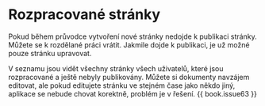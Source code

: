 # Rozpracované stránky

Pokud během průvodce vytvoření nové stránky nedojde k publikaci stránky. Můžete se k rozdělané práci vrátit. Jakmile dojde k publikaci, je už možné pouze stránku upravovat.

V seznamu jsou vidět všechny stránky všech uživatelů, které jsou rozpracované a ještě nebyly publikovány. Můžete si dokumenty navzájem editovat, ale pokud editujete stránku ve stejném čase jako někdo jiný, aplikace se nebude chovat korektně, problém je v řešení. {{ book.issue63 }}






